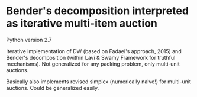 # Bender's decomposition interpreted as iterative multi-item auction

Python version 2.7

Iterative implementation of DW (based on Fadaei's approach, 2015) and Bender's decomposition (within Lavi & Swamy Framework for truthful mechanisms).
Not generalized for any packing problem, only multi-unit auctions.

Basically also implements revised simplex (numerically naive!) for multi-unit auctions. Could be generalized easily.